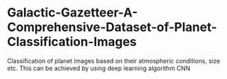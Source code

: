 # Galactic-Gazetteer-A-Comprehensive-Dataset-of-Planet-Classification-Images
Classification of planet images based on their atmospheric conditions, size etc. This can be achieved by using deep learning algorithm CNN
